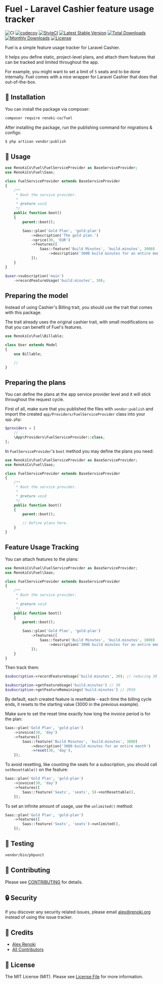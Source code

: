 Fuel - Laravel Cashier feature usage tracker
============================================

![CI](https://github.com/renoki-co/fuel/workflows/CI/badge.svg?branch=master)
[![codecov](https://codecov.io/gh/renoki-co/fuel/branch/master/graph/badge.svg)](https://codecov.io/gh/renoki-co/fuel/branch/master)
[![StyleCI](https://github.styleci.io/repos/277109456/shield?branch=master)](https://github.styleci.io/repos/277109456)
[![Latest Stable Version](https://poser.pugx.org/renoki-co/fuel/v/stable)](https://packagist.org/packages/renoki-co/fuel)
[![Total Downloads](https://poser.pugx.org/renoki-co/fuel/downloads)](https://packagist.org/packages/renoki-co/fuel)
[![Monthly Downloads](https://poser.pugx.org/renoki-co/fuel/d/monthly)](https://packagist.org/packages/renoki-co/fuel)
[![License](https://poser.pugx.org/renoki-co/fuel/license)](https://packagist.org/packages/renoki-co/fuel)

Fuel is a simple feature usage tracker for Laravel Cashier.

It helps you define static, project-level plans, and attach them features that can be tracked and limited throughout the app.

For example, you might want to set a limit of `5` seats and to be done internally. Fuel comes with a nice wrapper for Laravel Cashier that does that out-of-the-box.

## 🚀 Installation

You can install the package via composer:

```bash
composer require renoki-co/fuel
```

After installing the package, run the publishing command for migrations & configs:

```bash
$ php artisan vendor:publish
```

## 🙌 Usage

``` php
use RenokiCo\Fuel\FuelServiceProvider as BaseServiceProvider;
use RenokiCo\Fuel\Saas;

class FuelServiceProvider extends BaseServiceProvider
{
    /**
     * Boot the service provider.
     *
     * @return void
     */
    public function boot()
    {
        parent::boot();

        Saas::plan('Gold Plan', 'gold-plan')
            ->description('The gold plan.')
            ->price(30, 'EUR')
            ->features([
                Saas::feature('Build Minutes', 'build.minutes', 3000)
                    ->description('3000 build minutes for an entire month!'),
            ]);
    }
}
```

```php
$user->subscription('main')
    ->recordFeatureUsage('build.minutes', 30);
```

## Preparing the model

Instead of using Cashier's Billing trait, you should use the trait that comes with this package.

The trait already uses the original cashier trait, with small modifications so that you can benefit of Fuel's features.

```php
use RenokiCo\Fuel\Billable;

class User extends Model
{
    use Billable;

    //
}
```

## Preparing the plans

You can define the plans at the app service provider level and it will stick throughout the request cycle.

First of all, make sure that you published the files with `vendor:publish` and import the created `app/Providers/FuelServiceProvider` class into your `app.php`:

```php
$providers = [
    // ...
    \App\Providers\FuelServiceProvider::class,
];
```

In `FuelServiceProvider`'s `boot` method you may define the plans you need:

```php
use RenokiCo\Fuel\FuelServiceProvider as BaseServiceProvider;
use RenokiCo\Fuel\Saas;

class FuelServiceProvider extends BaseServiceProvider
{
    /**
     * Boot the service provider.
     *
     * @return void
     */
    public function boot()
    {
        parent::boot();

        // Define plans here.
    }
}
```

## Feature Usage Tracking

You can attach features to the plans:

```php
use RenokiCo\Fuel\FuelServiceProvider as BaseServiceProvider;
use RenokiCo\Fuel\Saas;

class FuelServiceProvider extends BaseServiceProvider
{
    /**
     * Boot the service provider.
     *
     * @return void
     */
    public function boot()
    {
        parent::boot();

        Saas::plan('Gold Plan', 'gold-plan')
            ->features([
                Saas::feature('Build Minutes', 'build.minutes', 3000)
                    ->description('3000 build minutes for an entire month!'),
            ]);
    }
}
```

Then track them:

```php
$subscription->recordFeatureUsage('build.minutes', 30); // reducing 30 mins

$subscription->getFeatureUsage('build.minutes') // 30
$subscription->getFeatureRemainings('build.minutes') // 2950
```

By default, each created feature is resettable - each time the billing cycle ends, it resets to the starting value (3000 in the previous example).

Make sure to set the reset time exactly how long the invoice period is for the plan:

```php
Saas::plan('Gold Plan', 'gold-plan')
    ->invoice(30, 'day')
    ->features([
        Saas::feature('Build Minutes', 'build.minutes', 3000)
            ->description('3000 build minutes for an entire month')
            ->reset(30, 'day'),
    ]);
```

To avoid resetting, like counting the seats for a subscription, you should call `notResettable()` on the feature:

```php
Saas::plan('Gold Plan', 'gold-plan')
    ->invoice(30, 'day')
    ->features([
        Saas::feature('Seats', 'seats', 5)->notResettable(),
    ]);
```

To set an infinite amount of usage, use the `unlimited()` method:

```php
Saas::plan('Gold Plan', 'gold-plan')
    ->features([
        Saas::feature('Seats', 'seats')->unlimited(),
    ]);
```

## 🐛 Testing

``` bash
vendor/bin/phpunit
```

## 🤝 Contributing

Please see [CONTRIBUTING](CONTRIBUTING.md) for details.

## 🔒  Security

If you discover any security related issues, please email alex@renoki.org instead of using the issue tracker.

## 🎉 Credits

- [Alex Renoki](https://github.com/rennokki)
- [All Contributors](../../contributors)

## 📄 License

The MIT License (MIT). Please see [License File](LICENSE) for more information.

